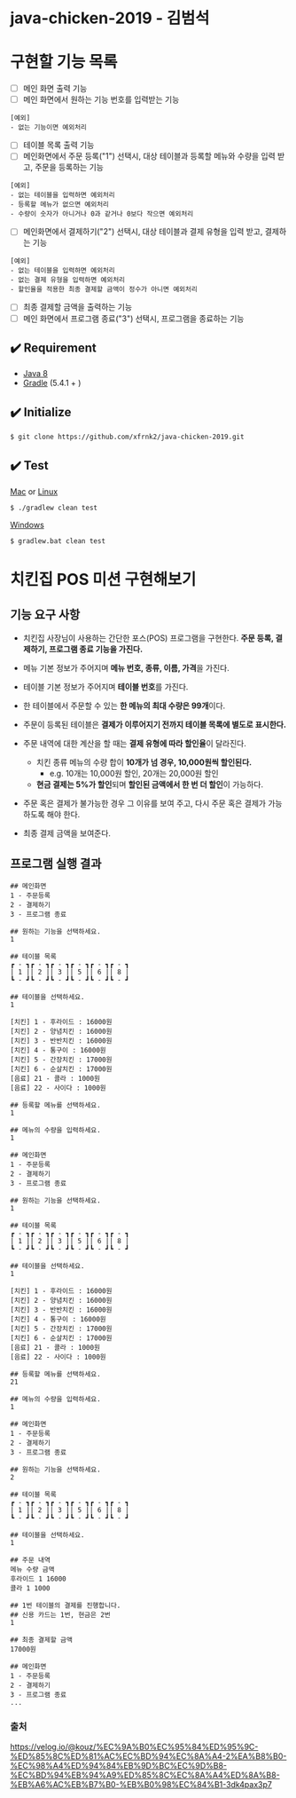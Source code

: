 # java-chicken-2019 - 김범석

# 구현할 기능 목록

- [ ] 메인 화면 출력 기능
- [ ] 메인 화면에서 원하는 기능 번호를 입력받는 기능
```
[예외]
- 없는 기능이면 예외처리
```

- [ ] 테이블 목록 출력 기능
- [ ] 메인화면에서 주문 등록("1") 선택시, 대상 테이블과 등록할 메뉴와 수량을 입력 받고, 주문을 등록하는 기능
```
[예외]
- 없는 테이블을 입력하면 예외처리
- 등록할 메뉴가 없으면 예외처리
- 수량이 숫자가 아니거나 0과 같거나 0보다 작으면 예외처리
```
- [ ] 메인화면에서 결제하기("2") 선택시, 대상 테이블과 결제 유형을 입력 받고, 결제하는 기능 
```
[예외]
- 없는 테이블을 입력하면 예외처리
- 없는 결제 유형을 입력하면 예외처리
- 할인율을 적용한 최종 결제할 금액이 정수가 아니면 예외처리
```
- [ ] 최종 결제할 금액을 출력하는 기능
- [ ] 메인 화면에서 프로그램 종료("3") 선택시, 프로그램을 종료하는 기능
## ✔️ Requirement

- [Java 8](https://www.oracle.com/java/technologies/java8.html)
- [Gradle](https://gradle.org/) (5.4.1 + )

## ✔️ Initialize

```bash
$ git clone https://github.com/xfrnk2/java-chicken-2019.git
```

## ✔️ Test

[Mac](https://www.apple.com/za/macos/what-is/) or [Linux](https://www.linux.org/)

```bash
$ ./gradlew clean test
```

[Windows](https://www.microsoft.com/ko-kr/windows)

```bash
$ gradlew.bat clean test
```

# 치킨집 POS 미션 구현해보기

## 기능 요구 사항
- 치킨집 사장님이 사용하는 간단한 포스(POS) 프로그램을 구현한다.
  **주문 등록, 결제하기, 프로그램 종료 기능을 가진다.**

- 메뉴 기본 정보가 주어지며 **메뉴 번호, 종류, 이름, 가격**을 가진다.

- 테이블 기본 정보가 주어지며 **테이블 번호**를 가진다.

- 한 테이블에서 주문할 수 있는 **한 메뉴의 최대 수량은 99개**이다.

- 주문이 등록된 테이블은 **결제가 이루어지기 전까지 테이블 목록에 별도로 표시한다.**

- 주문 내역에 대한 계산을 할 때는 **결제 유형에 따라 할인율**이 달라진다.
    - 치킨 종류 메뉴의 수량 합이 **10개가 넘 경우, 10,000원씩 할인된다.**
        - e.g. 10개는 10,000원 할인, 20개는 20,000원 할인
    - **현금 결제는 5%가 할인**되며 **할인된 금액에서 한 번 더 할인**이 가능하다.

- 주문 혹은 결제가 불가능한 경우 그 이유를 보여 주고, 다시 주문 혹은 결제가 가능하도록 해야 한다.

- 최종 결제 금액을 보여준다.

## 프로그램 실행 결과
```
## 메인화면
1 - 주문등록
2 - 결제하기
3 - 프로그램 종료

## 원하는 기능을 선택하세요.
1

## 테이블 목록
┏ - ┓┏ - ┓┏ - ┓┏ - ┓┏ - ┓┏ - ┓
| 1 || 2 || 3 || 5 || 6 || 8 |
┗ - ┛┗ - ┛┗ - ┛┗ - ┛┗ - ┛┗ - ┛

## 테이블을 선택하세요.
1

[치킨] 1 - 후라이드 : 16000원
[치킨] 2 - 양념치킨 : 16000원
[치킨] 3 - 반반치킨 : 16000원
[치킨] 4 - 통구이 : 16000원
[치킨] 5 - 간장치킨 : 17000원
[치킨] 6 - 순살치킨 : 17000원
[음료] 21 - 콜라 : 1000원
[음료] 22 - 사이다 : 1000원

## 등록할 메뉴를 선택하세요.
1

## 메뉴의 수량을 입력하세요.
1

## 메인화면
1 - 주문등록
2 - 결제하기
3 - 프로그램 종료

## 원하는 기능을 선택하세요.
1

## 테이블 목록
┏ - ┓┏ - ┓┏ - ┓┏ - ┓┏ - ┓┏ - ┓
| 1 || 2 || 3 || 5 || 6 || 8 |
┗ - ┛┗ - ┛┗ - ┛┗ - ┛┗ - ┛┗ - ┛

## 테이블을 선택하세요.
1

[치킨] 1 - 후라이드 : 16000원
[치킨] 2 - 양념치킨 : 16000원
[치킨] 3 - 반반치킨 : 16000원
[치킨] 4 - 통구이 : 16000원
[치킨] 5 - 간장치킨 : 17000원
[치킨] 6 - 순살치킨 : 17000원
[음료] 21 - 콜라 : 1000원
[음료] 22 - 사이다 : 1000원

## 등록할 메뉴를 선택하세요.
21

## 메뉴의 수량을 입력하세요.
1

## 메인화면
1 - 주문등록
2 - 결제하기
3 - 프로그램 종료

## 원하는 기능을 선택하세요.
2

## 테이블 목록
┏ - ┓┏ - ┓┏ - ┓┏ - ┓┏ - ┓┏ - ┓
| 1 || 2 || 3 || 5 || 6 || 8 |
┗ - ┛┗ - ┛┗ - ┛┗ - ┛┗ - ┛┗ - ┛

## 테이블을 선택하세요.
1

## 주문 내역
메뉴 수량 금액
후라이드 1 16000
콜라 1 1000

## 1번 테이블의 결제를 진행합니다.
## 신용 카드는 1번, 현금은 2번
1

## 최종 결제할 금액
17000원

## 메인화면
1 - 주문등록
2 - 결제하기
3 - 프로그램 종료
...
```

### 출처
https://velog.io/@kouz/%EC%9A%B0%EC%95%84%ED%95%9C-%ED%85%8C%ED%81%AC%EC%BD%94%EC%8A%A4-2%EA%B8%B0-%EC%98%A4%ED%94%84%EB%9D%BC%EC%9D%B8-%EC%BD%94%EB%94%A9%ED%85%8C%EC%8A%A4%ED%8A%B8-%EB%A6%AC%EB%B7%B0-%EB%B0%98%EC%84%B1-3dk4pax3p7
